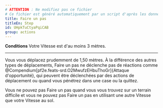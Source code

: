 ```yaml
---
# ATTENTION : Ne modifiez pas ce fichier
# Ce fichier est généré automatiquement par un script d'après les données du module Foundry VTT officiel et de sa traduction
title: Faire un pas
titleEn: Step
id: UHpkTuCtyaPqiCAB
group: actions
---
```

<p><strong>Conditions</strong> Votre Vitesse est d'au moins 3 mètres.</p><hr><p>Vous vous déplacez prudemment de 1,50 mètres. À la différence des autres types de déplacements, Faire un pas ne déclenche pas de réactions comme @Compendium[pf2e.feats-srd.O2MwufzEHbuThoGr]{Attaque d'opportunité}, qui peuvent être déclenchées par des actions de déplacement ou quand vous pénétrez dans une case ou la quittez.</p><p>Vous ne pouvez pas Faire un pas quand vous vous trouvez sur un terrain difficile et vous ne pouvez pas Faire un pas en utilisant une autre Vitesse que votre Vitesse au sol.</p>
